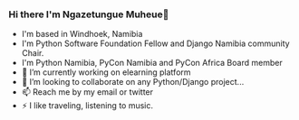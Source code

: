 ### Hi there I'm Ngazetungue Muheue👋

- I'm based in Windhoek, Namibia
- I'm Python Software Foundation Fellow and Django Namibia community Chair.
- I'm Python Namibia, PyCon Namibia and PyCon Africa Board member
- 🔭 I’m currently working on elearning platform
- 👯 I’m looking to collaborate on any Python/Django project...
- 📫 Reach me by my email or twitter
- ⚡ I like traveling, listening to music.
